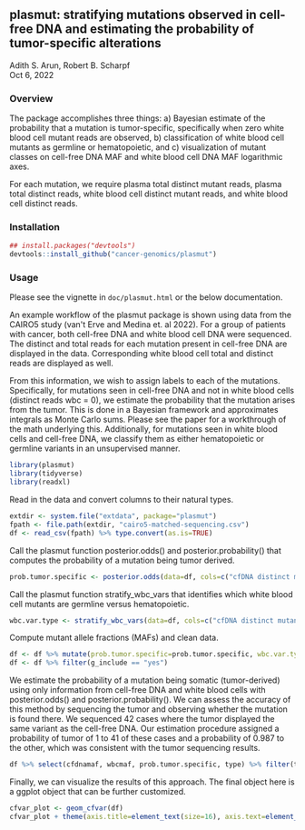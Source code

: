 ## plasmut: stratifying mutations observed in cell-free DNA and estimating the probability of tumor-specific alterations

Adith S. Arun, Robert B. Scharpf  
Oct 6, 2022

### Overview

The package accomplishes three things: a) Bayesian estimate of the probability that a mutation is tumor-specific, specifically when zero white blood cell mutant reads are observed, b) classification of white blood cell mutants as germline or hematopoietic, and c) visualization of mutant classes on cell-free DNA MAF and white blood cell DNA MAF logarithmic axes. 

For each mutation, we require plasma total distinct mutant reads, plasma total distinct reads, white blood cell distinct mutant reads, and white blood cell distinct reads.

### Installation

``` r
## install.packages("devtools")
devtools::install_github("cancer-genomics/plasmut")
```


### Usage

Please see the vignette in `doc/plasmut.html` or the below documentation.  

An example workflow of the plasmut package is shown using data from the CAIRO5 study (van't Erve and Medina et. al 2022). For a group of patients with cancer, both cell-free DNA and white blood cell DNA were sequenced. The distinct and total reads for each mutation present in cell-free DNA are displayed in the data. Corresponding white blood cell total and distinct reads are displayed as well. 

From this information, we wish to assign labels to each of the mutations. Specifically, for mutations seen in cell-free DNA and not in white blood cells (distinct reads wbc = 0), we estimate the probability that the mutation arises from the tumor. This is done in a Bayesian framework and approximates integrals as Monte Carlo sums. Please see the paper for a workthrough of the math underlying this. Additionally, for mutations seen in white blood cells and cell-free DNA, we classify them as either hematopoietic or germline variants in an unsupervised manner.

``` r
library(plasmut)
library(tidyverse)
library(readxl)
```

Read in the data and convert columns to their natural types. 
``` r
extdir <- system.file("extdata", package="plasmut")
fpath <- file.path(extdir, "cairo5-matched-sequencing.csv")
df <- read_csv(fpath) %>% type.convert(as.is=TRUE)
```

Call the plasmut function posterior.odds() and posterior.probability() that computes the probability of a mutation being tumor derived. 
``` r
prob.tumor.specific <- posterior.odds(data=df, cols=c("cfDNA distinct mutant reads","cfDNA distinct reads","wbc distinct mutant reads","wbc distinct reads")) %>% posterior.probability()
```

Call the plasmut function stratify_wbc_vars that identifies which white blood cell mutants are germline versus hematopoietic. 
``` r
wbc.var.type <- stratify_wbc_vars(data=df, cols=c("cfDNA distinct mutant reads","cfDNA distinct reads","wbc distinct mutant reads","wbc distinct reads"))
```

Compute mutant allele fractions (MAFs) and clean data.
``` r
df <- df %>% mutate(prob.tumor.specific=prob.tumor.specific, wbc.var.type=wbc.var.type) %>% mutate(wbcmaf=`wbc distinct mutant reads`/`wbc distinct reads`, cfdnamaf=`cfDNA distinct mutant reads`/`cfDNA distinct reads`) %>% mutate(cfdnamaf=ifelse(is.nan(cfdnamaf), 0, cfdnamaf))
df <- df %>% filter(g_include == "yes")
```

We estimate the probability of a mutation being somatic (tumor-derived) using only information from cell-free DNA and white blood cells with posterior.odds() and posterior.probability(). We can assess the accuracy of this method by sequencing the tumor and observing whether the mutation is found there. We sequenced 42 cases where the tumor displayed the same variant as the cell-free DNA. Our estimation procedure assigned a probability of tumor of 1 to 41 of these cases and a probability of 0.987 to the other, which was consistent with the tumor sequencing results. 

``` r
df %>% select(cfdnamaf, wbcmaf, prob.tumor.specific, type) %>% filter(type=="Tumor-confirmed") %>% mutate(prob.tumor.specific = round(prob.tumor.specific, 3)) %>% group_by(prob.tumor.specific) %>% summarize(category=unique(type), n=n())
```

Finally, we can visualize the results of this approach. The final object here is a ggplot object that can be further customized. 
``` r
cfvar_plot <- geom_cfvar(df)
cfvar_plot + theme(axis.title=element_text(size=16), axis.text=element_text(size=13), legend.text=element_text(size=12), legend.title=element_text(size=14))
```

